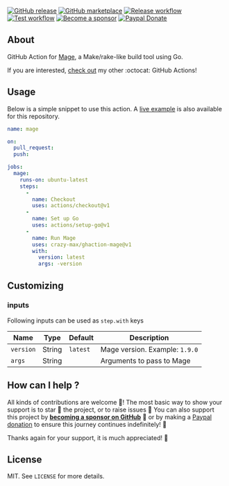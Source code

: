 [![GitHub release](https://img.shields.io/github/release/crazy-max/ghaction-mage.svg?style=flat-square)](https://github.com/crazy-max/ghaction-mage/releases/latest)
[![GitHub marketplace](https://img.shields.io/badge/marketplace-mage--action-blue?logo=github&style=flat-square)](https://github.com/marketplace/actions/mage-action)
[![Release workflow](https://github.com/crazy-max/ghaction-mage/workflows/release/badge.svg)](https://github.com/crazy-max/ghaction-mage/actions?workflow=release)
[![Test workflow](https://github.com/crazy-max/ghaction-mage/workflows/test/badge.svg)](https://github.com/crazy-max/ghaction-mage/actions?workflow=test)
[![Become a sponsor](https://img.shields.io/badge/sponsor-crazy--max-181717.svg?logo=github&style=flat-square)](https://github.com/sponsors/crazy-max)
[![Paypal Donate](https://img.shields.io/badge/donate-paypal-00457c.svg?logo=paypal&style=flat-square)](https://www.paypal.me/crazyws)

## About

GitHub Action for [Mage](https://magefile.org/), a Make/rake-like build tool using Go.

If you are interested, [check out](https://git.io/Je09Y) my other :octocat: GitHub Actions!

## Usage

Below is a simple snippet to use this action. A [live example](https://github.com/crazy-max/ghaction-mage/actions) is also available for this repository.

```yaml
name: mage

on:
  pull_request:
  push:

jobs:
  mage:
    runs-on: ubuntu-latest
    steps:
      -
        name: Checkout
        uses: actions/checkout@v1
      -
        name: Set up Go
        uses: actions/setup-go@v1
      -
        name: Run Mage
        uses: crazy-max/ghaction-mage@v1
        with:
          version: latest
          args: -version
```

## Customizing

### inputs

Following inputs can be used as `step.with` keys

| Name          | Type    | Default   | Description                      |
|---------------|---------|-----------|----------------------------------|
| `version`     | String  | `latest`  | Mage version. Example: `1.9.0`   |
| `args`        | String  |           | Arguments to pass to Mage        |

## How can I help ?

All kinds of contributions are welcome :raised_hands:! The most basic way to show your support is to star :star2: the project, or to raise issues :speech_balloon: You can also support this project by [**becoming a sponsor on GitHub**](https://github.com/sponsors/crazy-max) :clap: or by making a [Paypal donation](https://www.paypal.me/crazyws) to ensure this journey continues indefinitely! :rocket:

Thanks again for your support, it is much appreciated! :pray:

## License

MIT. See `LICENSE` for more details.

